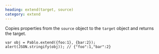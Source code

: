 ```yaml
--- 
heading: extend(target, source)
category: extend
---
```


Copies properties from the `source` object to the `target` object and returns the target.

    var obj = Pablo.extend({foo:1}, {bar:2});
    alert(JSON.stringify(obj)); // {"foo":1,"bar":2}
